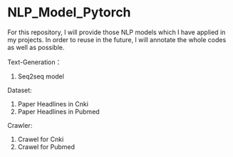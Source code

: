 # NLP_Model_Pytorch
For this repository, I will provide those NLP models which I have applied in my projects. In order to reuse in the future, I will annotate the whole codes as well as possible.

Text-Generation：
1. Seq2seq model

Dataset:
1. Paper Headlines in Cnki
2. Paper Headlines in Pubmed

Crawler:
1. Crawel for Cnki
2. Crawel for Pubmed

